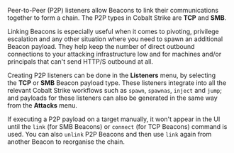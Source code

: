 Peer-to-Peer (P2P) listeners allow Beacons to link their communications together to form a chain. The P2P types in Cobalt Strike are **TCP** and **SMB**.

Linking Beacons is especially useful when it comes to pivoting, privilege escalation and any other situation where you need to spawn an additional Beacon payload. They help keep the number of direct outbound connections to your attacking infrastructure low and for machines and/or principals that can't send HTTP/S outbound at all.

Creating P2P listeners can be done in the **Listeners** menu, by selecting the **TCP** or **SMB** Beacon payload type. These listeners integrate into all the relevant Cobalt Strike workflows such as `spawn`, `spawnas`, `inject` and `jump`; and payloads for these listeners can also be generated in the same way from the **Attacks** menu.

If executing a P2P payload on a target manually, it won't appear in the UI until the `link` (for SMB Beacons) or `connect` (for TCP Beacons) command is used. You can also `unlink` P2P Beacons and then use `link` again from another Beacon to reorganise the chain.

